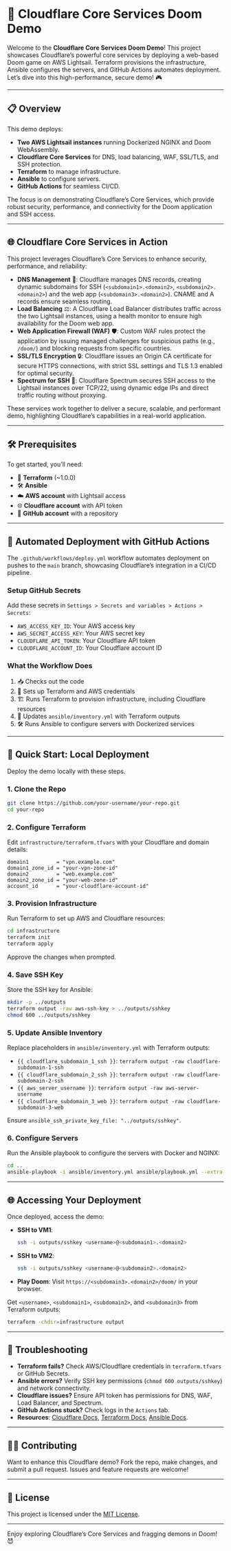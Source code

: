 # 🚀 Cloudflare Core Services Doom Demo

Welcome to the **Cloudflare Core Services Doom Demo**! This project showcases Cloudflare’s powerful core services by deploying a web-based Doom game on AWS Lightsail. Terraform provisions the infrastructure, Ansible configures the servers, and GitHub Actions automates deployment. Let’s dive into this high-performance, secure demo! 🎮

---

## 📋 Overview

This demo deploys:
- **Two AWS Lightsail instances** running Dockerized NGINX and Doom WebAssembly.
- **Cloudflare Core Services** for DNS, load balancing, WAF, SSL/TLS, and SSH protection.
- **Terraform** to manage infrastructure.
- **Ansible** to configure servers.
- **GitHub Actions** for seamless CI/CD.

The focus is on demonstrating Cloudflare’s Core Services, which provide robust security, performance, and connectivity for the Doom application and SSH access.

---

## 🌐 Cloudflare Core Services in Action

This project leverages Cloudflare’s Core Services to enhance security, performance, and reliability:

- **DNS Management** 📍: Cloudflare manages DNS records, creating dynamic subdomains for SSH (`<subdomain1>.<domain2>`, `<subdomain2>.<domain2>`) and the web app (`<subdomain3>.<domain2>`). CNAME and A records ensure seamless routing.
- **Load Balancing** ⚖️: A Cloudflare Load Balancer distributes traffic across the two Lightsail instances, using a health monitor to ensure high availability for the Doom web app.
- **Web Application Firewall (WAF)** 🛡️: Custom WAF rules protect the application by issuing managed challenges for suspicious paths (e.g., `/doom/`) and blocking requests from specific countries.
- **SSL/TLS Encryption** 🔒: Cloudflare issues an Origin CA certificate for secure HTTPS connections, with strict SSL settings and TLS 1.3 enabled for optimal security.
- **Spectrum for SSH** 🔗: Cloudflare Spectrum secures SSH access to the Lightsail instances over TCP/22, using dynamic edge IPs and direct traffic routing without proxying.

These services work together to deliver a secure, scalable, and performant demo, highlighting Cloudflare’s capabilities in a real-world application.

---

## 🛠️ Prerequisites

To get started, you’ll need:
- 🧰 **Terraform** (~1.0.0)
- 🛠️ **Ansible**
- ☁️ **AWS account** with Lightsail access
- 🌐 **Cloudflare account** with API token
- 🐙 **GitHub account** with a repository

---

## 🤖 Automated Deployment with GitHub Actions

The `.github/workflows/deploy.yml` workflow automates deployment on pushes to the `main` branch, showcasing Cloudflare’s integration in a CI/CD pipeline.

### Setup GitHub Secrets
Add these secrets in `Settings > Secrets and variables > Actions > Secrets`:
- `AWS_ACCESS_KEY_ID`: Your AWS access key
- `AWS_SECRET_ACCESS_KEY`: Your AWS secret key
- `CLOUDFLARE_API_TOKEN`: Your Cloudflare API token
- `CLOUDFLARE_ACCOUNT_ID`: Your Cloudflare account ID

### What the Workflow Does
1. 📥 Checks out the code
2. 🧰 Sets up Terraform and AWS credentials
3. 🏗️ Runs Terraform to provision infrastructure, including Cloudflare resources
4. 📝 Updates `ansible/inventory.yml` with Terraform outputs
5. 🛠️ Runs Ansible to configure servers with Dockerized services

---

## 🚀 Quick Start: Local Deployment

Deploy the demo locally with these steps.

### 1. Clone the Repo
```bash
git clone https://github.com/your-username/your-repo.git
cd your-repo
```

### 2. Configure Terraform
Edit `infrastructure/terraform.tfvars` with your Cloudflare and domain details:
```hcl
domain1         = "vpn.example.com"
domain1_zone_id = "your-vpn-zone-id"
domain2         = "web.example.com"
domain2_zone_id = "your-web-zone-id"
account_id      = "your-cloudflare-account-id"
```

### 3. Provision Infrastructure
Run Terraform to set up AWS and Cloudflare resources:
```bash
cd infrastructure
terraform init
terraform apply
```
Approve the changes when prompted.

### 4. Save SSH Key
Store the SSH key for Ansible:
```bash
mkdir -p ../outputs
terraform output -raw aws-ssh-key > ../outputs/sshkey
chmod 600 ../outputs/sshkey
```

### 5. Update Ansible Inventory
Replace placeholders in `ansible/inventory.yml` with Terraform outputs:
- `{{ cloudflare_subdomain_1_ssh }}`: `terraform output -raw cloudflare-subdomain-1-ssh`
- `{{ cloudflare_subdomain_2_ssh }}`: `terraform output -raw cloudflare-subdomain-2-ssh`
- `{{ aws_server_username }}`: `terraform output -raw aws-server-username`
- `{{ cloudflare_subdomain_3_web }}`: `terraform output -raw cloudflare-subdomain-3-web`

Ensure `ansible_ssh_private_key_file: "../outputs/sshkey"`.

### 6. Configure Servers
Run the Ansible playbook to configure the servers with Docker and NGINX:
```bash
cd ..
ansible-playbook -i ansible/inventory.yml ansible/playbook.yml --extra-vars "cloudflare_web_cert='$(terraform -chdir=infrastructure output -raw cloudflare-web-cert)' cloudflare_web_key='$(terraform -chdir=infrastructure output -raw cloudflare-web-key)'"
```

---

## 🌐 Accessing Your Deployment

Once deployed, access the demo:
- **SSH to VM1**:
  ```bash
  ssh -i outputs/sshkey <username>@<subdomain1>.<domain2>
  ```
- **SSH to VM2**:
  ```bash
  ssh -i outputs/sshkey <username>@<subdomain2>.<domain2>
  ```
- **Play Doom**:
  Visit `https://<subdomain3>.<domain2>/doom/` in your browser.

Get `<username>`, `<subdomain1>`, `<subdomain2>`, and `<subdomain3>` from Terraform outputs:
```bash
terraform -chdir=infrastructure output
```

---

## 🐞 Troubleshooting

- **Terraform fails?** Check AWS/Cloudflare credentials in `terraform.tfvars` or GitHub Secrets.
- **Ansible errors?** Verify SSH key permissions (`chmod 600 outputs/sshkey`) and network connectivity.
- **Cloudflare issues?** Ensure API token has permissions for DNS, WAF, Load Balancer, and Spectrum.
- **GitHub Actions stuck?** Check logs in the `Actions` tab.
- **Resources**: [Cloudflare Docs](https://developers.cloudflare.com/), [Terraform Docs](https://www.terraform.io/docs), [Ansible Docs](https://docs.ansible.com/).

---

## 👩‍💻 Contributing

Want to enhance this Cloudflare demo? Fork the repo, make changes, and submit a pull request. Issues and feature requests are welcome!

---

## 📜 License

This project is licensed under the [MIT License](LICENSE).

---

Enjoy exploring Cloudflare’s Core Services and fragging demons in Doom! 😈
